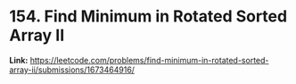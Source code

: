 # 154. Find Minimum in Rotated Sorted Array II

**Link:** https://leetcode.com/problems/find-minimum-in-rotated-sorted-array-ii/submissions/1673464916/

